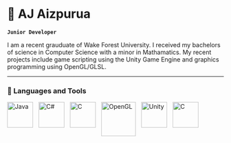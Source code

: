 # 👋 AJ Aizpurua

**`Junior Developer`**

I am a recent grauduate of Wake Forest University. I received my bachelors of science in Computer Science with a minor in Mathamatics. My recent projects include game scripting using the Unity Game Engine and graphics programming using OpenGL/GLSL.  

---

### 🧰 Languages and Tools

<img align="left" alt="Java" width="60px" style="padding-right:10px;" src="https://cdn.jsdelivr.net/gh/devicons/devicon/icons/java/java-original.svg"/>
<img align="left" alt="C#" width="60px" style="padding-right:10px;" src="https://cdn.jsdelivr.net/gh/devicons/devicon@latest/icons/csharp/csharp-original.svg" /> 
<img align="left" alt="C" width="60px" style="padding-right:10px;" src="https://cdn.jsdelivr.net/gh/devicons/devicon@latest/icons/c/c-original.svg" />
          
<img align="left" alt="OpenGL" width="80px" style="padding-right:10px;" src="https://cdn.jsdelivr.net/gh/devicons/devicon@latest/icons/opengl/opengl-plain.svg" />
          
<img align="left" alt="Unity" width="60px" style="padding-right:10px;" src="https://cdn.jsdelivr.net/gh/devicons/devicon@latest/icons/unity/unity-original.svg"/>

<img align="left" alt="C" width="60px" style="padding-right:10px;" src="https://cdn.jsdelivr.net/gh/devicons/devicon@latest/icons/vscode/vscode-original-wordmark.svg" />
          
          
          
          
          







<!---
aj-aizp/aj-aizp is a ✨ special ✨ repository because its `README.md` (this file) appears on your GitHub profile.
You can click the Preview link to take a look at your changes.
--->
